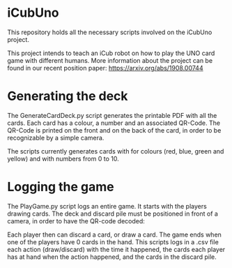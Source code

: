 # iCubUno
This repository holds all the necessary scripts involved on the iCubUno project.

This project intends to teach an iCub robot on how to play the UNO card game with different humans. 
More information about the project can be found in our recent position paper: https://arxiv.org/abs/1908.00744



# Generating the deck

The GenerateCardDeck.py script generates the printable PDF with all the cards. Each card has a colour, a number and an associated QR-Code. The QR-Code is printed on the front and on the back of the card, in order to be recognizable by a simple camera.

The scripts currently generates cards with for colours (red, blue, green and yellow) and with numbers from 0 to 10. 


# Logging the game 

The PlayGame.py script logs an entire game. It starts with the players drawing cards. The deck and discard pile must be positioned in front of a camera, in order to have the QR-code decoded:

Each player then can discard a card, or draw a card. The game ends when one of the players have 0 cards in the hand.
This scripts logs in a .csv file each action (draw/discard) with the time it happened, the cards each player has at hand when the action happened, and the cards in the discard pile.

